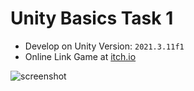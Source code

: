 # Unity Basics Task 1

- Develop on Unity Version: `2021.3.11f1`
- Online Link Game at [itch.io](https://shoot-for-the-sky.itch.io/unity-basics-01)

![screenshot](Images/screenshot1.png)